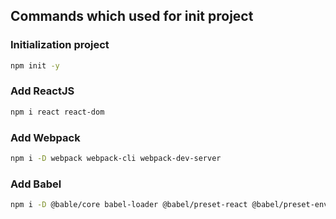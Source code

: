 ## Commands which used for init project


### Initialization project
```bash
npm init -y
```
### Add ReactJS
```bash
npm i react react-dom
```

### Add Webpack
```bash
npm i -D webpack webpack-cli webpack-dev-server 
```

### Add Babel
```bash
npm i -D @bable/core babel-loader @babel/preset-react @babel/preset-env 
```

